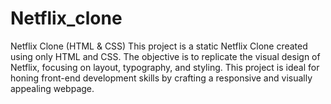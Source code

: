 # Netflix_clone
Netflix Clone (HTML &amp; CSS) This project is a static Netflix Clone created using only HTML and CSS. The objective is to replicate the visual design of Netflix, focusing on layout, typography, and styling. This project is ideal for honing front-end development skills by crafting a responsive and visually appealing webpage.
